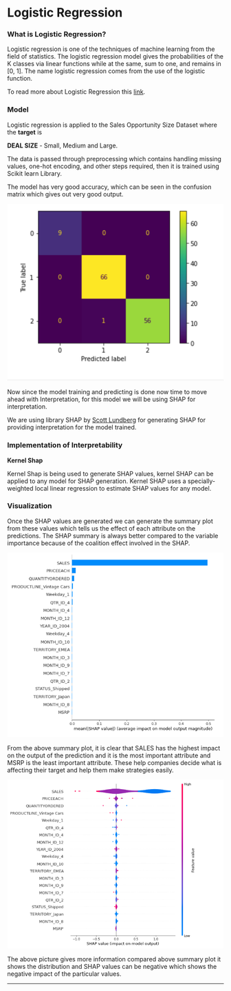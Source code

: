 # Logistic Regression

### What is Logistic Regression?

Logistic regression is one of the techniques of machine learning from the field of statistics. The logistic regression model gives the probabilities of the K classes via linear functions while at the same, sum to one, and remains in \[0, 1\]. The name logistic regression comes from the use of the logistic function.

To read more about Logistic Regression this [link](https://web.stanford.edu/~hastie/ElemStatLearn/).

### **Model** 

Logistic regression is applied to the Sales Opportunity Size Dataset where the **target** is 

**DEAL SIZE** - Small, Medium and Large.

The data is passed through preprocessing which contains handling missing values, one-hot encoding, and other steps required, then it is trained using Scikit learn Library.

The model has very good accuracy, which can be seen in the confusion matrix which gives out very good output.

![ confusion matrix](../.gitbook/assets/image%20%2859%29.png)



Now since the model training and predicting is done now time to move ahead with Interpretation, for this model we will be using SHAP for interpretation.

We are using library SHAP by [Scott Lundberg](https://scottlundberg.com/) for generating SHAP for providing interpretation for the model trained.

### **Implementation of Interpretability**

**Kernel Shap**

Kernel Shap is being used to generate SHAP values, kernel SHAP can be applied to any model for SHAP generation. Kernel SHAP uses a specially-weighted local linear regression to estimate SHAP values for any model.

### **Visualization**

Once the SHAP values are generated we can generate the summary plot from these values which tells us the effect of each attribute on the predictions. The SHAP summary is always better compared to the variable importance because of the coalition effect involved in the SHAP.

![Summary Plot](../.gitbook/assets/image%20%2860%29.png)

From the above summary plot, it is clear that SALES has the highest impact on the output of the prediction and it is the most important attribute and MSRP is the least important attribute. These help companies decide what is affecting their target and help them make strategies easily.

![plot](../.gitbook/assets/image%20%2862%29.png)

The above picture gives more information compared above summary plot it shows the distribution and SHAP values can be negative which shows the negative impact of the particular values.  
****

